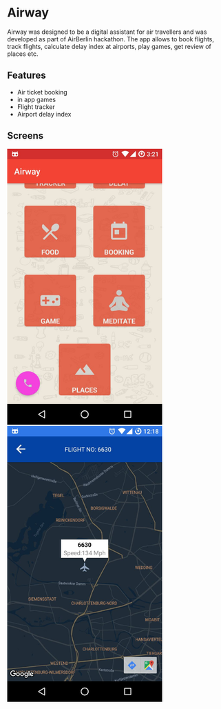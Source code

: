 # Airway

Airway was designed to be a digital assistant for air travellers and was developed as part of AirBerlin hackathon. The app allows to book flights, track flights, calculate delay index at airports, play games, get review of places etc. 

## Features

* Air ticket booking
* in app games
* Flight tracker
* Airport delay index

## Screens

<img src="https://github.com/shaheenkdr/Airway/blob/master/app/src/main/res/photo482391180746794991%20(1).jpg" width="360" height="640" />

<img src="https://github.com/shaheenkdr/Airway/blob/master/app/src/main/res/photo482391180746794990.jpg" width="360" height="640" />
